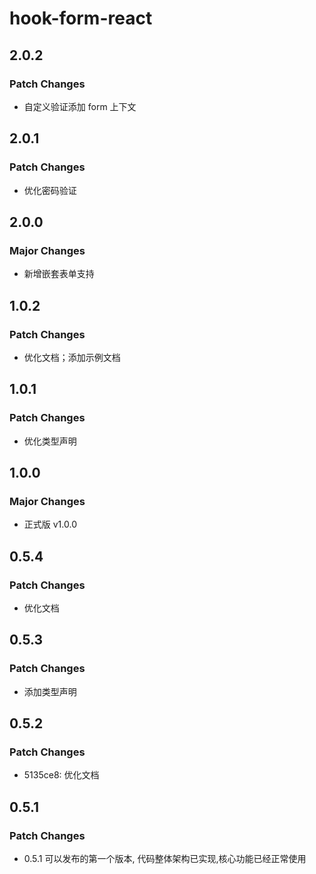 # hook-form-react

## 2.0.2

### Patch Changes

- 自定义验证添加 form 上下文

## 2.0.1

### Patch Changes

- 优化密码验证

## 2.0.0

### Major Changes

- 新增嵌套表单支持

## 1.0.2

### Patch Changes

- 优化文档；添加示例文档

## 1.0.1

### Patch Changes

- 优化类型声明

## 1.0.0

### Major Changes

- 正式版 v1.0.0

## 0.5.4

### Patch Changes

- 优化文档

## 0.5.3

### Patch Changes

- 添加类型声明

## 0.5.2

### Patch Changes

- 5135ce8: 优化文档

## 0.5.1

### Patch Changes

- 0.5.1 可以发布的第一个版本, 代码整体架构已实现,核心功能已经正常使用
